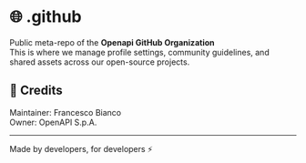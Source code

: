 # 🌐 .github

Public meta-repo of the **Openapi GitHub Organization**  
This is where we manage profile settings, community guidelines, and shared assets across our open-source projects.

## 👥 Credits
Maintainer: Francesco Bianco  
Owner: OpenAPI S.p.A.

---

Made by developers, for developers ⚡

